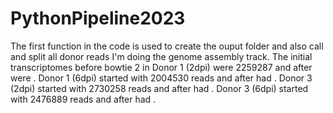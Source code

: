# PythonPipeline2023
The first function in the code is used to create the ouput folder and also call and split all donor reads
I'm doing the genome assembly track. The initial transcriptomes before bowtie 2 in Donor 1 (2dpi) were 2259287 and after were .
Donor 1 (6dpi) started with 2004530 reads and after had .
Donor 3 (2dpi) started with 2730258 reads and after had .
Donor 3 (6dpi) started with 2476889 reads and after had .
